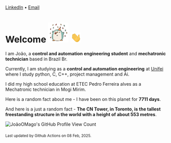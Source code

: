 [LinkedIn](https://www.linkedin.com/in/joão-pedro-gozzoli-b95641301/) &bull;
[Email](joaopedrogozzoli@gmail.com)

# Welcome <img src="happy.gif" height="64px" /> <img src="wave.gif" height="32px" />

I am João, a  **control and automation engineering student** and **mechatronic technician** based in Brazil Br.

Currently, I am studying as a **control and automation engineering** at [Unifei](https://unifei.edu.br) where I study python, C, C++, project management and Ai.

I did my high school education at ETEC Pedro Ferreira alves as a Mechatronic technician in Mogi Mirim.

Here is a random fact about me - I have been on this planet for **7711 days**.

And here is a just a random fact -  **The CN Tower, in Toronto, is the tallest freestanding structure in the world with a height of about 553 metres**.

![JoãoOMago's GitHub Profile View Count](https://komarev.com/ghpvc/?username=JoaoOMago)

<sub>Last updated by Github Actions on 08 Feb, 2025.</sub>
